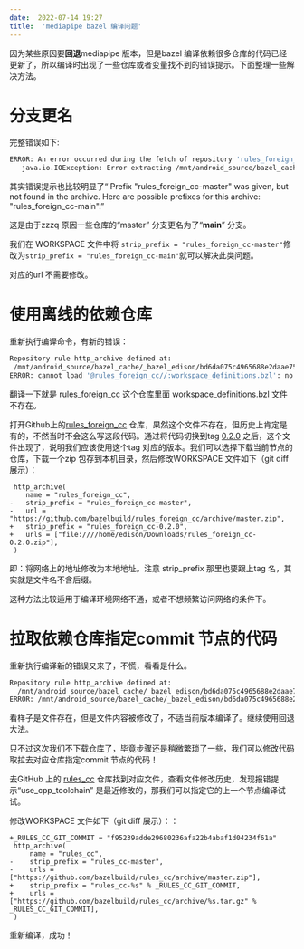 ```yaml
---
date:  2022-07-14 19:27
title:  'mediapipe bazel 编译问题'
---
```


因为某些原因要**回退**mediapipe 版本，但是bazel 编译依赖很多仓库的代码已经更新了，所以编译时出现了一些仓库或者变量找不到的错误提示。下面整理一些解决方法。

# 分支更名

完整错误如下:

```bash
ERROR: An error occurred during the fetch of repository 'rules_foreign_cc':
   java.io.IOException: Error extracting /mnt/android_source/bazel_cache/_bazel_edison/bd6da075c4965688e2daae750238d36b/external/rules_foreign_cc/master.zip to /mnt/android_source/bazel_cache/_bazel_edison/bd6da075c4965688e2daae750238d36b/external/rules_foreign_cc: Prefix "rules_foreign_cc-master" was given, but not found in the archive. Here are possible prefixes for this archive: "rules_foreign_cc-main".
```

其实错误提示也比较明显了“ Prefix "rules_foreign_cc-master" was given, but not found in the archive. Here are possible prefixes for this archive: "rules_foreign_cc-main".”

这是由于zzzq 原因一些仓库的“master” 分支更名为了“**main**” 分支。

我们在 WORKSPACE 文件中将 `strip_prefix = "rules_foreign_cc-master"`修改为`strip_prefix = "rules_foreign_cc-main"`就可以解决此类问题。

对应的url 不需要修改。

# 使用离线的依赖仓库

重新执行编译命令，有新的错误：

```bash
Repository rule http_archive defined at:
 /mnt/android_source/bazel_cache/_bazel_edison/bd6da075c4965688e2daae750238d36b/external/bazel_tools/tools/build_defs/repo/http.bzl:336:31: in <toplevel>
ERROR: cannot load '@rules_foreign_cc//:workspace_definitions.bzl': no such file
```

翻译一下就是 rules_foreign_cc 这个仓库里面 workspace_definitions.bzl 文件不存在。

打开Github上的[rules_foreign_cc](https://github.com/bazelbuild/rules_foreign_cc) 仓库，果然这个文件不存在，但历史上肯定是有的，不然当时不会这么写这段代码。通过将代码切换到tag [0.2.0](https://github.com/bazelbuild/rules_foreign_cc/tree/0.2.0) 之后，这个文件出现了，说明我们应该使用这个tag 对应的版本。我们可以选择下载当前节点的仓库，下载一个zip 包存到本机目录，然后修改WORKSPACE 文件如下（git diff 展示）：

```git
 http_archive(
    name = "rules_foreign_cc",
-   strip_prefix = "rules_foreign_cc-master",
-   url = "https://github.com/bazelbuild/rules_foreign_cc/archive/master.zip",
+   strip_prefix = "rules_foreign_cc-0.2.0",
+   urls = ["file:////home/edison/Downloads/rules_foreign_cc-0.2.0.zip"],
 )
```

即：将网络上的地址修改为本地地址。注意 strip_prefix 那里也要跟上tag 名，其实就是文件名不含后缀。

这种方法比较适用于编译环境网络不通，或者不想频繁访问网络的条件下。

# 拉取依赖仓库指定commit 节点的代码

重新执行编译新的错误又来了，不慌，看看是什么。

```bash
Repository rule http_archive defined at:
  /mnt/android_source/bazel_cache/_bazel_edison/bd6da075c4965688e2daae750238d36b/external/bazel_tools/tools/build_defs/repo/http.bzl:336:31: in <toplevel>
ERROR: /mnt/android_source/bazel_cache/_bazel_edison/bd6da075c4965688e2daae750238d36b/external/rules_cc/cc/private/rules_impl/cc_flags_supplier.bzl:16:1: file '@bazel_tools//tools/cpp:toolchain_utils.bzl' does not contain symbol 'use_cpp_toolchain' (did you mean 'find_cpp_toolchain'?)
```

看样子是文件存在，但是文件内容被修改了，不适当前版本编译了。继续使用回退大法。

只不过这次我们不下载仓库了，毕竟步骤还是稍微繁琐了一些，我们可以修改代码取拉去对应仓库指定commit 节点的代码！

去GitHub 上的 [rules_cc](https://github.com/bazelbuild/rules_cc) 仓库找到对应文件，查看文件修改历史，发现报错提示“use_cpp_toolchain” 是最近修改的，那我们可以指定它的上一个节点编译试试。

修改WORKSPACE 文件如下（git diff 展示）：：

```git
+_RULES_CC_GIT_COMMIT = "f95239adde29680236afa22b4abaf1d04234f61a"
 http_archive(
     name = "rules_cc",
-    strip_prefix = "rules_cc-master",
-    urls = ["https://github.com/bazelbuild/rules_cc/archive/master.zip"],
+    strip_prefix = "rules_cc-%s" % _RULES_CC_GIT_COMMIT,
+    urls = ["https://github.com/bazelbuild/rules_cc/archive/%s.tar.gz" % _RULES_CC_GIT_COMMIT],
 )
```

重新编译，成功！
